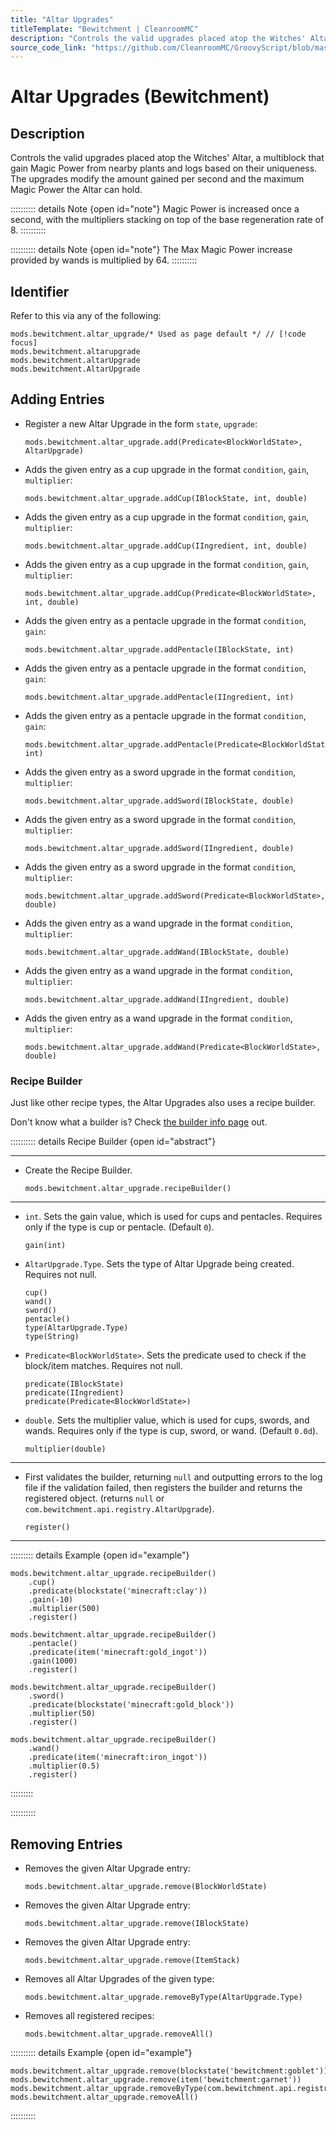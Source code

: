 ```yaml
---
title: "Altar Upgrades"
titleTemplate: "Bewitchment | CleanroomMC"
description: "Controls the valid upgrades placed atop the Witches' Altar, a multiblock that gain Magic Power from nearby plants and logs based on their uniqueness. The upgrades modify the amount gained per second and the maximum Magic Power the Altar can hold."
source_code_link: "https://github.com/CleanroomMC/GroovyScript/blob/master/src/main/java/com/cleanroommc/groovyscript/compat/mods/bewitchment/AltarUpgrades.java"
---
```


# Altar Upgrades (Bewitchment)

## Description

Controls the valid upgrades placed atop the Witches' Altar, a multiblock that gain Magic Power from nearby plants and logs based on their uniqueness. The upgrades modify the amount gained per second and the maximum Magic Power the Altar can hold.

:::::::::: details Note {open id="note"}
Magic Power is increased once a second, with the multipliers stacking on top of the base regeneration rate of 8.
::::::::::

:::::::::: details Note {open id="note"}
The Max Magic Power increase provided by wands is multiplied by 64.
::::::::::

## Identifier

Refer to this via any of the following:

```groovy:no-line-numbers {1}
mods.bewitchment.altar_upgrade/* Used as page default */ // [!code focus]
mods.bewitchment.altarupgrade
mods.bewitchment.altarUpgrade
mods.bewitchment.AltarUpgrade
```


## Adding Entries

- Register a new Altar Upgrade in the form `state`, `upgrade`:

    ```groovy:no-line-numbers
    mods.bewitchment.altar_upgrade.add(Predicate<BlockWorldState>, AltarUpgrade)
    ```

- Adds the given entry as a cup upgrade in the format `condition`, `gain`, `multiplier`:

    ```groovy:no-line-numbers
    mods.bewitchment.altar_upgrade.addCup(IBlockState, int, double)
    ```

- Adds the given entry as a cup upgrade in the format `condition`, `gain`, `multiplier`:

    ```groovy:no-line-numbers
    mods.bewitchment.altar_upgrade.addCup(IIngredient, int, double)
    ```

- Adds the given entry as a cup upgrade in the format `condition`, `gain`, `multiplier`:

    ```groovy:no-line-numbers
    mods.bewitchment.altar_upgrade.addCup(Predicate<BlockWorldState>, int, double)
    ```

- Adds the given entry as a pentacle upgrade in the format `condition`, `gain`:

    ```groovy:no-line-numbers
    mods.bewitchment.altar_upgrade.addPentacle(IBlockState, int)
    ```

- Adds the given entry as a pentacle upgrade in the format `condition`, `gain`:

    ```groovy:no-line-numbers
    mods.bewitchment.altar_upgrade.addPentacle(IIngredient, int)
    ```

- Adds the given entry as a pentacle upgrade in the format `condition`, `gain`:

    ```groovy:no-line-numbers
    mods.bewitchment.altar_upgrade.addPentacle(Predicate<BlockWorldState>, int)
    ```

- Adds the given entry as a sword upgrade in the format `condition`, `multiplier`:

    ```groovy:no-line-numbers
    mods.bewitchment.altar_upgrade.addSword(IBlockState, double)
    ```

- Adds the given entry as a sword upgrade in the format `condition`, `multiplier`:

    ```groovy:no-line-numbers
    mods.bewitchment.altar_upgrade.addSword(IIngredient, double)
    ```

- Adds the given entry as a sword upgrade in the format `condition`, `multiplier`:

    ```groovy:no-line-numbers
    mods.bewitchment.altar_upgrade.addSword(Predicate<BlockWorldState>, double)
    ```

- Adds the given entry as a wand upgrade in the format `condition`, `multiplier`:

    ```groovy:no-line-numbers
    mods.bewitchment.altar_upgrade.addWand(IBlockState, double)
    ```

- Adds the given entry as a wand upgrade in the format `condition`, `multiplier`:

    ```groovy:no-line-numbers
    mods.bewitchment.altar_upgrade.addWand(IIngredient, double)
    ```

- Adds the given entry as a wand upgrade in the format `condition`, `multiplier`:

    ```groovy:no-line-numbers
    mods.bewitchment.altar_upgrade.addWand(Predicate<BlockWorldState>, double)
    ```


### Recipe Builder

Just like other recipe types, the Altar Upgrades also uses a recipe builder.

Don't know what a builder is? Check [the builder info page](../../getting_started/builder.md) out.

:::::::::: details Recipe Builder {open id="abstract"}

---

- Create the Recipe Builder.

    ```groovy:no-line-numbers
    mods.bewitchment.altar_upgrade.recipeBuilder()
    ```

---

- `int`. Sets the gain value, which is used for cups and pentacles. Requires only if the type is cup or pentacle. (Default `0`).

    ```groovy:no-line-numbers
    gain(int)
    ```

- `AltarUpgrade.Type`. Sets the type of Altar Upgrade being created. Requires not null.

    ```groovy:no-line-numbers
    cup()
    wand()
    sword()
    pentacle()
    type(AltarUpgrade.Type)
    type(String)
    ```

- `Predicate<BlockWorldState>`. Sets the predicate used to check if the block/item matches. Requires not null.

    ```groovy:no-line-numbers
    predicate(IBlockState)
    predicate(IIngredient)
    predicate(Predicate<BlockWorldState>)
    ```

- `double`. Sets the multiplier value, which is used for cups, swords, and wands. Requires only if the type is cup, sword, or wand. (Default `0.0d`).

    ```groovy:no-line-numbers
    multiplier(double)
    ```

---

- First validates the builder, returning `null` and outputting errors to the log file if the validation failed, then registers the builder and returns the registered object. (returns `null` or `com.bewitchment.api.registry.AltarUpgrade`).

    ```groovy:no-line-numbers
    register()
    ```

---

::::::::: details Example {open id="example"}
```groovy:no-line-numbers
mods.bewitchment.altar_upgrade.recipeBuilder()
    .cup()
    .predicate(blockstate('minecraft:clay'))
    .gain(-10)
    .multiplier(500)
    .register()

mods.bewitchment.altar_upgrade.recipeBuilder()
    .pentacle()
    .predicate(item('minecraft:gold_ingot'))
    .gain(1000)
    .register()

mods.bewitchment.altar_upgrade.recipeBuilder()
    .sword()
    .predicate(blockstate('minecraft:gold_block'))
    .multiplier(50)
    .register()

mods.bewitchment.altar_upgrade.recipeBuilder()
    .wand()
    .predicate(item('minecraft:iron_ingot'))
    .multiplier(0.5)
    .register()
```

:::::::::

::::::::::

## Removing Entries

- Removes the given Altar Upgrade entry:

    ```groovy:no-line-numbers
    mods.bewitchment.altar_upgrade.remove(BlockWorldState)
    ```

- Removes the given Altar Upgrade entry:

    ```groovy:no-line-numbers
    mods.bewitchment.altar_upgrade.remove(IBlockState)
    ```

- Removes the given Altar Upgrade entry:

    ```groovy:no-line-numbers
    mods.bewitchment.altar_upgrade.remove(ItemStack)
    ```

- Removes all Altar Upgrades of the given type:

    ```groovy:no-line-numbers
    mods.bewitchment.altar_upgrade.removeByType(AltarUpgrade.Type)
    ```

- Removes all registered recipes:

    ```groovy:no-line-numbers
    mods.bewitchment.altar_upgrade.removeAll()
    ```

:::::::::: details Example {open id="example"}
```groovy:no-line-numbers
mods.bewitchment.altar_upgrade.remove(blockstate('bewitchment:goblet'))
mods.bewitchment.altar_upgrade.remove(item('bewitchment:garnet'))
mods.bewitchment.altar_upgrade.removeByType(com.bewitchment.api.registry.AltarUpgrade.Type.WAND)
mods.bewitchment.altar_upgrade.removeAll()
```

::::::::::
